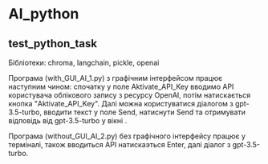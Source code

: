 # AI_python
test_python_task
-----------------
Бібліотеки:
chroma,
langchain,
pickle,
openai

Програма (with_GUI_AI_1.py) з графічним інтерфейсом працює наступним чином: спочатку у поле Aktivate_API_Key вводимо API користувача облікового запису з ресурсу OpenAI, потім натискається кнопка "Aktivate_API_Key". Далі можна користуватися діалогом з gpt-3.5-turbo, вводити текст у поле Send, натиснути Send та отримувати відповідь від gpt-3.5-turbo у вікні .

Програма (without_GUI_AI_2.py) без графічного інтерфейсу працює у терміналі, також вводиться API натискаэться Enter, далі діалог з gpt-3.5-turbo.


